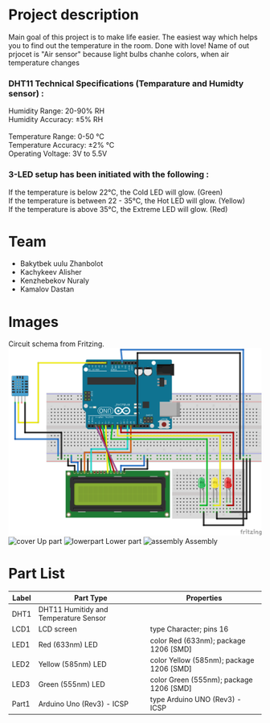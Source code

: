 # Project description
Main goal of this project is to make life easier. The easiest way which helps you to find out the temperature in the room.
Done with love!
Name of out prjocet is "Air sensor" because light bulbs chanhe colors, when air temperature changes

### DHT11 Technical Specifications (Temparature and Humidty sensor) :

Humidity Range: 20-90% RH <br>
Humidity Accuracy: ±5% RH <br>  
Temperature Range: 0-50 °C  <br>
Temperature Accuracy: ±2% °C <br>
Operating Voltage: 3V to 5.5V <br>


### 3-LED setup has been initiated with the following :

If the temperature is below 22℃, the Cold LED will glow. (Green) <br>
If the temperature is between 22 - 35℃, the Hot LED will glow. (Yellow) <br>
If the temperature is above 35℃, the Extreme LED will glow. (Red) <br>
# Team
* Bakytbek uulu Zhanbolot
* Kachykeev Alisher
* Kenzhebekov Nuraly
* Kamalov Dastan

# Images
Circuit schema from Fritzing.
![Schematic](images/scheme.png)
<img width="576" alt="cover" src="https://user-images.githubusercontent.com/56904464/82047690-13a4f680-96d5-11ea-9aeb-ac387b477684.PNG">
Up part
<img width="516" alt="lowerpart" src="https://user-images.githubusercontent.com/56904464/82047882-6383bd80-96d5-11ea-93c7-5e282f5cf61b.PNG">
Lower part 
<img width="562" alt="assembly" src="https://user-images.githubusercontent.com/56904464/82047992-9b8b0080-96d5-11ea-826e-05d1f82be80e.PNG">
Assembly

# Part List

Label |	Part Type |	Properties
---|---|---
DHT1	|	DHT11 Humitidy and Temperature Sensor |	
LCD1 |	LCD screen |	type Character; pins 16
LED1	|	Red (633nm) LED |  color Red (633nm); package 1206 [SMD]
LED2 |	Yellow (585nm) LED |  color Yellow (585nm); package 1206 [SMD]
LED3 |  Green (555nm) LED |  color Green (555nm); package 1206 [SMD]
Part1 |	Arduino Uno (Rev3) - ICSP	| type Arduino UNO (Rev3) - ICSP
